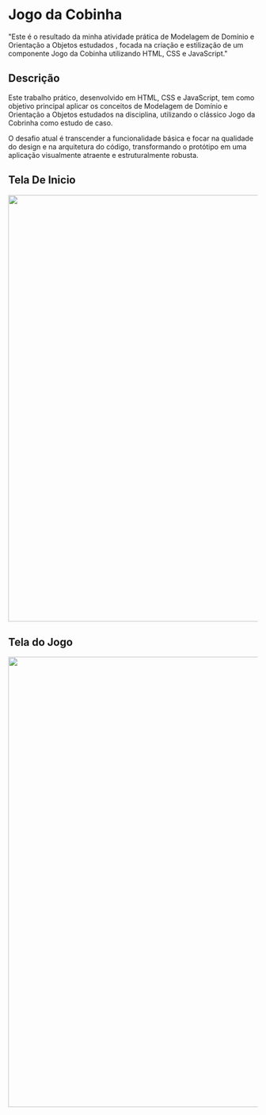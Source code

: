 # Jogo da Cobinha

"Este é o resultado da minha atividade prática de Modelagem de Domínio e Orientação a Objetos estudados , focada na criação e estilização de um componente Jogo da Cobinha utilizando HTML, CSS e JavaScript."

## Descrição
Este trabalho prático, desenvolvido em HTML, CSS e JavaScript, tem como objetivo principal aplicar os conceitos de Modelagem de Domínio e Orientação a Objetos estudados na disciplina, utilizando o clássico Jogo da Cobrinha como estudo de caso.

O desafio atual é transcender a funcionalidade básica e focar na qualidade do design e na arquitetura do código, transformando o protótipo em uma aplicação visualmente atraente e estruturalmente robusta.

 ## Tela De Inicio
<div align="center">
 <img width="1840" height="860" alt="Captura de tela 2025-10-20 091700" src="https://github.com/user-attachments/assets/7f3c8898-992b-42bf-bc93-c8ebe882c63f" />
</div>

## Tela do Jogo
<div align="center">
<img width="1795" height="908" alt="Captura de tela 2025-10-20 091742" src="https://github.com/user-attachments/assets/dcfcf247-4ab6-4a81-b27d-7b29d878ad6f" />
</div>
